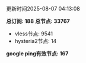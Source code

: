 更新时间2025-08-07 04:13:08

**总订阅: 188**
**总节点: 33767**
- vless节点: 9541
- hysteria2节点: 14

**google ping有效节点: 167**
